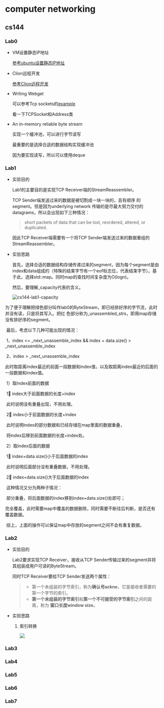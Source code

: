 # computer networking

## cs144

### Lab0

* VM设置静态IP地址

  [参考ubuntu设置静态IP地址](https://www.myfreax.com/how-to-configure-static-ip-address-on-ubuntu-20-04/)	

* Clion远程开发

  [参考Clion远程开发](https://cloud.tencent.com/developer/article/1406250)

  

* Writing Webget

  可以参考Tcp sockets的[example](https://cs144.github.io/doc/lab1/class_t_c_p_socket.html#details)

  看一下TCPSocket和Address类

  

* An in-memory reliable byte stream

  实现一个缓冲池，可以进行字节读写

  最重要的是选择合适的数据结构实现缓冲池

  因为要实现读写，所以可以使用deque

  

### Lab1

- 实验目的

  Lab1的主要目的是实现TCP Receiver端的StreamReassembler。

  TCP Sender端发送过来的数据是被切割成一块一块的，且有顺序	的segment。但是因为underlying network 传输的是尽最大努力交付的datagrams，所以会出现如下三种情况：

  > short packets of data that can be lost, reordered, altered, or duplicated. 

  因此TCP Receiver端需要有一个将TCP Sender端发送过来的数据重组的StreamReassembler。

- 实验思路

  首先，选择合适的数据结构存储传递过来的segment，因为每个segment是由index和data组成的（特殊的结束字节有一个eof标志位，代表结束字节）。基于此，选择std::map。同时map的查找时间复杂度为O(logn)。

  然后，要理解_capacity代表的含义。

  ![cs144-lab1-capacity](/Users/yangqian/study/study-record/cs144-lab1-capacity.png)

​		为了便于理解把绿色部分叫作lab0的ByteStream，即已经排好序的字节流，此时并没有读，只是将其写入。把红		色部分称为_unassembled_strs，即用map存储没有排好序的segment。

​		最后，考虑以下几种可能出现的情况：

​		1、index <=  _next_unassemble_index && index + data.size() > _next_unassemble_index

​		2、index > _next_unassemble_index

​						此时取距离index最近的前面一段数据和index值，以及取距离index最近的后面的一段数据和index值。

​						1）取index前面的数据

​									1⃣️ index大于前面数据的长度+index

​									此时说明没有重叠出现，不用处理。

​									2⃣️ index小于前面数据的长度+index

​									此时说明index的部分数据和已经存储在map里面的数据重叠，

​									将index后移到前面数据的长度+index处。

​			2）取index后面的数据

​									1⃣️ index+data.size()小于后面数据的index

​									此时说明后面部分没有重叠数据，不用处理。

​									2⃣️ index+data.size()大于后面数据的index

​									这种情况又分为两种子情况：

​									部分重叠，将后面数据的index移到index+data.size()处即可；

​									完全覆盖，此时需要map中覆盖的数据删除，同时需要不断往后判断，是否还有覆盖数据。

​	综上，上面的操作可以保证map中存放的segment之间不会有重复数据。

### Lab2

* 实验目的

  Lab2要求实现TCP Receiver，接收从TCP Sender传输过来的segment并将其组装成用户可读的ByteStream。

  同时TCP Receiver要给TCP Sender发送两个属性：

  > - 第一个未组装的字节索引，称为**确认号ackno**，它是接收者需要的第一个字节的索引。
  > - **第一个未组装的字节索引**和**第一个不可接受的字节索引**之间的距离，称为 **窗口长度window size**。

* 实验思路

  1. 索引转换																																							

     ![](/Users/yangqian/study/study-record/索引转换.png)

     

### Lab3

### Lab4

### Lab5

### Lab6

### Lab7



